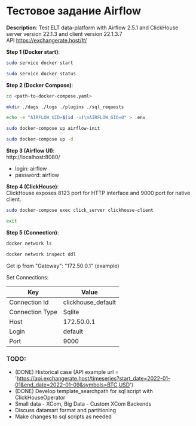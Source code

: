 # Тестовое задание Airflow 

**Description**: Test ELT data-platform with Airflow 2.5.1 and ClickHouse server version 22.1.3 and client version 22.1.3.7  
API https://exchangerate.host/#/


**Step 1 (Docker start)**:  
```sh
sudo service docker start
```  
```sh
sudo service docker status 
```  


**Step 2 (Docker Compose)**:  
```sh
cd <path-to-docker-compose.yaml>  
```  
```sh
mkdir ./dags ./logs ./plugins ./sql_requests  
```  
```sh
echo -e "AIRFLOW_UID=$(id -u)\nAIRFLOW_GID=0" > .env
```  
```sh
sudo docker-compose up airflow-init  
```  
```sh
sudo docker-compose up -d 
```  


**Step 3 (Airflow UI)**:  
 http://localhost:8080/
- login: airflow  
- password: airflow  


**Step 4 (ClickHouse)**:  
ClickHouse exposes 8123 port for HTTP interface and 9000 port for native client.  
```sh
sudo docker-compose exec click_server clickhouse-client  
```  
```sh
exit  
```


**Step 5 (Connection)**:  
```sh
docker network ls  
```
```sh
docker network inspect ddl  
```  
Get ip from "Gateway": "172.50.0.1" (example)  

Set Connections:

| Key             | Value              |
|-----------------|--------------------|
| Connection Id   | clickhouse_default |
| Connection Type | Sqlite             |
| Host            | 172.50.0.1         |
| Login           | default            |
| Port            | 9000               |


### TODO:    
- (DONE) Historical case  (API example url = 'https://api.exchangerate.host/timeseries?start_date=2022-01-01&end_date=2022-01-09&symbols=BTC,USD')  
- (DONE) Develop template_searchpath for sql script with ClickHouseOperator  
- Small data - XCom, Big Data - Custom XCom Backends  
- Discuss datamart format and partitioning  
- Make changes to sql scripts as needed  
